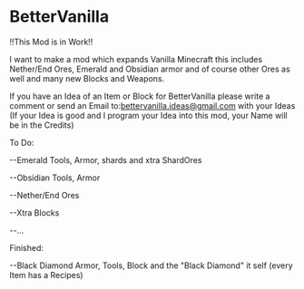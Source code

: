 # BetterVanilla
!!This Mod is in Work!!

I want to make a mod which expands Vanilla Minecraft this includes Nether/End Ores, Emerald and Obsidian armor and of course other Ores as well and many new Blocks and Weapons. 


If you have an Idea of an Item or Block for BetterVanilla please write a comment or send an Email to:bettervanilla.ideas@gmail.com with your Ideas (If your Idea is good and I program your Idea into this mod, your Name will be in the Credits)

To Do:

--Emerald Tools, Armor, shards and xtra ShardOres

--Obsidian Tools, Armor

--Nether/End Ores

--Xtra Blocks

--...

Finished:

--Black Diamond Armor, Tools, Block and the "Black Diamond" it self (every Item has a Recipes)
